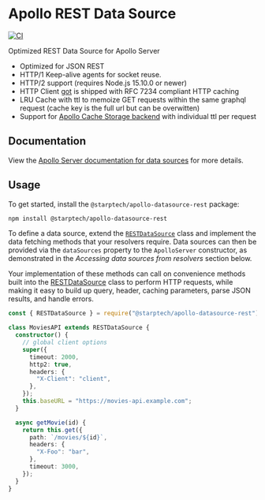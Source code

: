 # Apollo REST Data Source

[![CI](https://github.com/StarpTech/apollo-datasource-rest/actions/workflows/ci.yml/badge.svg)](https://github.com/StarpTech/apollo-datasource-rest/actions/workflows/ci.yml)

Optimized REST Data Source for Apollo Server

- Optimized for JSON REST
- HTTP/1 Keep-alive agents for socket reuse.
- HTTP/2 support (requires Node.js 15.10.0 or newer)
- HTTP Client [got](https://github.com/sindresorhus/got) is shipped with RFC 7234 compliant HTTP caching
- LRU Cache with ttl to memoize GET requests within the same graphql request (cache key is the full url but can be overwitten)
- Support for [Apollo Cache Storage backend](https://www.apollographql.com/docs/apollo-server/data/data-sources/#using-memcachedredis-as-a-cache-storage-backend) with individual ttl per request

## Documentation

View the [Apollo Server documentation for data sources](https://www.apollographql.com/docs/apollo-server/features/data-sources/) for more details.

## Usage

To get started, install the `@starptech/apollo-datasource-rest` package:

```bash
npm install @starptech/apollo-datasource-rest
```

To define a data source, extend the [`RESTDataSource`](https://github.com/apollographql/apollo-server/tree/main/packages/apollo-datasource-rest) class and implement the data fetching methods that your resolvers require. Data sources can then be provided via the `dataSources` property to the `ApolloServer` constructor, as demonstrated in the _Accessing data sources from resolvers_ section below.

Your implementation of these methods can call on convenience methods built into the [RESTDataSource](./src/RESTDataSource.ts) class to perform HTTP requests, while making it easy to build up query, header, caching parameters, parse JSON results, and handle errors.

```ts
const { RESTDataSource } = require("@starptech/apollo-datasource-rest");

class MoviesAPI extends RESTDataSource {
  constructor() {
    // global client options
    super({
      timeout: 2000,
      http2: true,
      headers: {
        "X-Client": "client",
      },
    });
    this.baseURL = "https://movies-api.example.com";
  }

  async getMovie(id) {
    return this.get({
      path: `/movies/${id}`,
      headers: {
        "X-Foo": "bar",
      },
      timeout: 3000,
    });
  }
}
```
